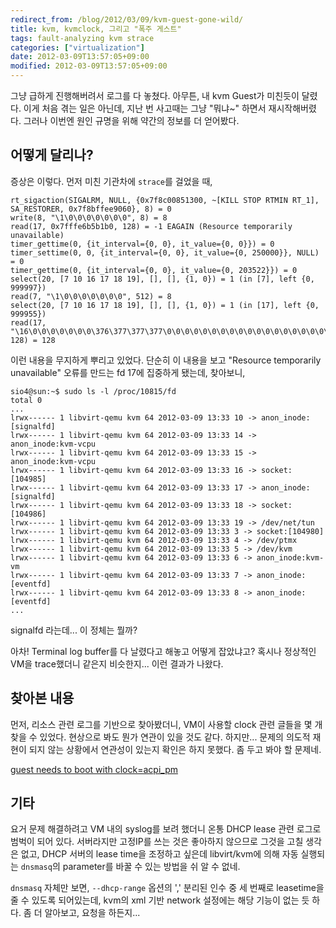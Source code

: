 ```yaml
---
redirect_from: /blog/2012/03/09/kvm-guest-gone-wild/
title: kvm, kvmclock, 그리고 "폭주 게스트"
tags: fault-analyzing kvm strace
categories: ["virtualization"]
date: 2012-03-09T13:57:05+09:00
modified: 2012-03-09T13:57:05+09:00
---
```

그냥 급하게 진행해버려서 로그를 다 놓쳤다. 아무튼, 내 kvm Guest가 미친듯이
달렸다. 이게 처음 겪는 일은 아닌데, 지난 번 사고때는 그냥 "뭐냐~" 하면서
재시작해버렸다. 그러나 이번엔 원인 규명을 위해 약간의 정보를 더 얻어봤다.

## 어떻게 달리나?

증상은 이렇다. 먼저 미친 기관차에 `strace`를 걸었을 때,

```console
rt_sigaction(SIGALRM, NULL, {0x7f8c00851300, ~[KILL STOP RTMIN RT_1], SA_RESTORER, 0x7f8bffee9060}, 8) = 0
write(8, "\1\0\0\0\0\0\0\0", 8) = 8
read(17, 0x7fffe6b5b1b0, 128) = -1 EAGAIN (Resource temporarily unavailable)
timer_gettime(0, {it_interval={0, 0}, it_value={0, 0}}) = 0
timer_settime(0, 0, {it_interval={0, 0}, it_value={0, 250000}}, NULL) = 0
timer_gettime(0, {it_interval={0, 0}, it_value={0, 203522}}) = 0
select(20, [7 10 16 17 18 19], [], [], {1, 0}) = 1 (in [7], left {0, 999997})
read(7, "\1\0\0\0\0\0\0\0", 512) = 8
select(20, [7 10 16 17 18 19], [], [], {1, 0}) = 1 (in [17], left {0, 999955})
read(17, "\16\0\0\0\0\0\0\0\376\377\377\377\0\0\0\0\0\0\0\0\0\0\0\0\0\0\0\0\0\0\0\0"..., 128) = 128
```

이런 내용을 무지하게 뿌리고 있었다. 단순히 이 내용을 보고
"Resource temporarily unavailable" 오류를 만드는 fd 17에 집중하게 됐는데,
찾아보니,

```console
sio4@sun:~$ sudo ls -l /proc/10815/fd
total 0
...
lrwx------ 1 libvirt-qemu kvm 64 2012-03-09 13:33 10 -> anon_inode:[signalfd]
lrwx------ 1 libvirt-qemu kvm 64 2012-03-09 13:33 14 -> anon_inode:kvm-vcpu
lrwx------ 1 libvirt-qemu kvm 64 2012-03-09 13:33 15 -> anon_inode:kvm-vcpu
lrwx------ 1 libvirt-qemu kvm 64 2012-03-09 13:33 16 -> socket:[104985]
lrwx------ 1 libvirt-qemu kvm 64 2012-03-09 13:33 17 -> anon_inode:[signalfd]
lrwx------ 1 libvirt-qemu kvm 64 2012-03-09 13:33 18 -> socket:[104986]
lrwx------ 1 libvirt-qemu kvm 64 2012-03-09 13:33 19 -> /dev/net/tun
lrwx------ 1 libvirt-qemu kvm 64 2012-03-09 13:33 3 -> socket:[104980]
lrwx------ 1 libvirt-qemu kvm 64 2012-03-09 13:33 4 -> /dev/ptmx
lrwx------ 1 libvirt-qemu kvm 64 2012-03-09 13:33 5 -> /dev/kvm
lrwx------ 1 libvirt-qemu kvm 64 2012-03-09 13:33 6 -> anon_inode:kvm-vm
lrwx------ 1 libvirt-qemu kvm 64 2012-03-09 13:33 7 -> anon_inode:[eventfd]
lrwx------ 1 libvirt-qemu kvm 64 2012-03-09 13:33 8 -> anon_inode:[eventfd]
...
```

signalfd 라는데... 이 정체는 뭘까?

아차! Terminal log buffer를 다 날렸다고 해놓고 어떻게 잡았냐고? 혹시나
정상적인 VM을 trace했더니 같은지 비슷한지... 이런 결과가 나왔다.

## 찾아본 내용

먼저, 리소스 관련 로그를 기반으로 찾아봤더니, VM이 사용할 clock 관련 글들을
몇 개 찾을 수 있었다. 현상으로 봐도 뭔가 연관이 있을 것도 같다. 하지만...
문제의 의도적 재현이 되지 않는 상황에서 연관성이 있는지 확인은 하지 못했다.
좀 두고 봐야 할 문제네.

[guest needs to boot with clock=acpi\_pm](https://bugs.launchpad.net/ubuntu/+source/qemu-kvm/+bug/361754)

## 기타

요거 문제 해결하려고 VM 내의 syslog를 보려 했더니 온통 DHCP lease 관련
로그로 범벅이 되어 있다. 서버라지만 고정IP를 쓰는 것은 좋아하지 않으므로
그것을 고칠 생각은 없고, DHCP 서버의 lease time을 조정하고 싶은데
libvirt/kvm에 의해 자동 실행되는 `dnsmasq`의 parameter를 바꿀 수 있는 방법을
쉬 알 수 없네.

`dnsmasq` 자체만 보면, `--dhcp-range` 옵션의 ',' 분리된 인수 중 세 번째로
leasetime을 줄 수 있도록 되어있는데, kvm의 xml 기반 network 설정에는 해당
기능이 없는 듯 하다. 좀 더 알아보고, 요청을 하든지...

